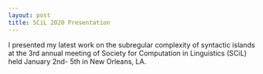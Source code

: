 ```yaml
---
layout: post
title: SCiL 2020 Presentation
---
```


I presented my latest work on the subregular complexity of syntactic islands at the 3rd annual meeting of Society for Computation in Linguistics (SCiL) held January 2nd- 5th in New Orleans, LA. 

<!--- Next you can update your site name, avatar and other options using the _config.yml file in the root of your repository (shown below).

<!---![_config.yml]({{ site.baseurl }}/images/config.png)

<!---The easiest way to make your first post is to edit this one. Go into /_posts/ and update the Hello World markdown file. For more instructions head over to the [Jekyll Now repository](https://github.com/barryclark/jekyll-now) on GitHub. -->
